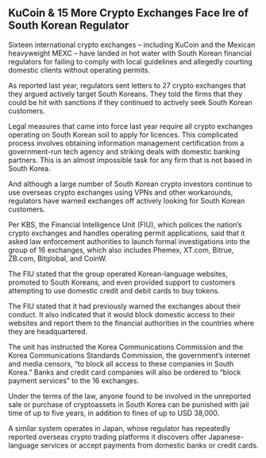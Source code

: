 ## KuCoin & 15 More Crypto Exchanges Face Ire of South Korean Regulator

Sixteen international crypto exchanges – including KuCoin and the Mexican heavyweight MEXC – have landed in hot water with South Korean financial regulators for failing to comply with local guidelines and allegedly courting domestic clients without operating permits.

As reported last year, regulators sent letters to 27 crypto exchanges that they argued actively target South Koreans. They told the firms that they could be hit with sanctions if they continued to actively seek South Korean customers.

Legal measures that came into force last year require all crypto exchanges operating on South Korean soil to apply for licences. This complicated process involves obtaining information management certification from a government-run tech agency and striking deals with domestic banking partners. This is an almost impossible task for any firm that is not based in South Korea.

And although a large number of South Korean crypto investors continue to use overseas crypto exchanges using VPNs and other workarounds, regulators have warned exchanges off actively looking for South Korean customers.

Per KBS, the Financial Intelligence Unit (FIU), which polices the nation’s crypto exchanges and handles operating permit applications, said that it asked law enforcement authorities to launch formal investigations into the group of 16 exchanges, which also includes Phemex, XT.com, Bitrue, ZB.com, Bitglobal, and CoinW.

The FIU stated that the group operated Korean-language websites, promoted to South Koreans, and even provided support to customers attempting to use domestic credit and debit cards to buy tokens.

The FIU stated that it had previously warned the exchanges about their conduct. It also indicated that it would block domestic access to their websites and report them to the financial authorities in the countries where they are headquartered.

The unit has instructed the Korea Communications Commission and the Korea Communications Standards Commission, the government’s internet and media censors, “to block all access to these companies in South Korea.” Banks and credit card companies will also be ordered to “block payment services” to the 16 exchanges.

Under the terms of the law, anyone found to be involved in the unreported sale or purchase of cryptoassets in South Korea can be punished with jail time of up to five years, in addition to fines of up to USD 38,000.

A similar system operates in Japan, whose regulator has repeatedly reported overseas crypto trading platforms it discovers offer Japanese-language services or accept payments from domestic banks or credit cards.
